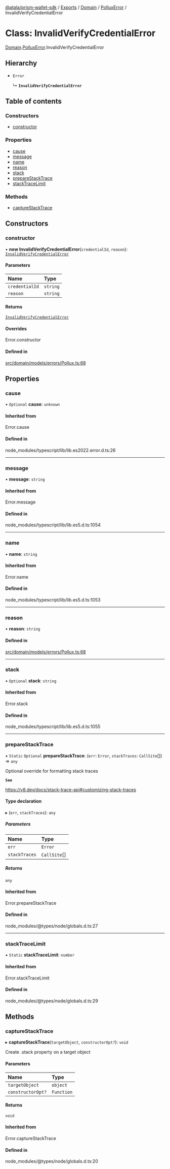 [@atala/prism-wallet-sdk](../README.md) / [Exports](../modules.md) / [Domain](../modules/Domain.md) / [PolluxError](../modules/Domain.PolluxError.md) / InvalidVerifyCredentialError

# Class: InvalidVerifyCredentialError

[Domain](../modules/Domain.md).[PolluxError](../modules/Domain.PolluxError.md).InvalidVerifyCredentialError

## Hierarchy

- `Error`

  ↳ **`InvalidVerifyCredentialError`**

## Table of contents

### Constructors

- [constructor](Domain.PolluxError.InvalidVerifyCredentialError.md#constructor)

### Properties

- [cause](Domain.PolluxError.InvalidVerifyCredentialError.md#cause)
- [message](Domain.PolluxError.InvalidVerifyCredentialError.md#message)
- [name](Domain.PolluxError.InvalidVerifyCredentialError.md#name)
- [reason](Domain.PolluxError.InvalidVerifyCredentialError.md#reason)
- [stack](Domain.PolluxError.InvalidVerifyCredentialError.md#stack)
- [prepareStackTrace](Domain.PolluxError.InvalidVerifyCredentialError.md#preparestacktrace)
- [stackTraceLimit](Domain.PolluxError.InvalidVerifyCredentialError.md#stacktracelimit)

### Methods

- [captureStackTrace](Domain.PolluxError.InvalidVerifyCredentialError.md#capturestacktrace)

## Constructors

### constructor

• **new InvalidVerifyCredentialError**(`credentialId`, `reason`): [`InvalidVerifyCredentialError`](Domain.PolluxError.InvalidVerifyCredentialError.md)

#### Parameters

| Name | Type |
| :------ | :------ |
| `credentialId` | `string` |
| `reason` | `string` |

#### Returns

[`InvalidVerifyCredentialError`](Domain.PolluxError.InvalidVerifyCredentialError.md)

#### Overrides

Error.constructor

#### Defined in

[src/domain/models/errors/Pollux.ts:68](https://github.com/hyperledger/identus-edge-agent-sdk-ts/blob/09a15046403a2249034c5ff5dfc7e6e562cd9171/src/domain/models/errors/Pollux.ts#L68)

## Properties

### cause

• `Optional` **cause**: `unknown`

#### Inherited from

Error.cause

#### Defined in

node_modules/typescript/lib/lib.es2022.error.d.ts:26

___

### message

• **message**: `string`

#### Inherited from

Error.message

#### Defined in

node_modules/typescript/lib/lib.es5.d.ts:1054

___

### name

• **name**: `string`

#### Inherited from

Error.name

#### Defined in

node_modules/typescript/lib/lib.es5.d.ts:1053

___

### reason

• **reason**: `string`

#### Defined in

[src/domain/models/errors/Pollux.ts:68](https://github.com/hyperledger/identus-edge-agent-sdk-ts/blob/09a15046403a2249034c5ff5dfc7e6e562cd9171/src/domain/models/errors/Pollux.ts#L68)

___

### stack

• `Optional` **stack**: `string`

#### Inherited from

Error.stack

#### Defined in

node_modules/typescript/lib/lib.es5.d.ts:1055

___

### prepareStackTrace

▪ `Static` `Optional` **prepareStackTrace**: (`err`: `Error`, `stackTraces`: `CallSite`[]) => `any`

Optional override for formatting stack traces

**`See`**

https://v8.dev/docs/stack-trace-api#customizing-stack-traces

#### Type declaration

▸ (`err`, `stackTraces`): `any`

##### Parameters

| Name | Type |
| :------ | :------ |
| `err` | `Error` |
| `stackTraces` | `CallSite`[] |

##### Returns

`any`

#### Inherited from

Error.prepareStackTrace

#### Defined in

node_modules/@types/node/globals.d.ts:27

___

### stackTraceLimit

▪ `Static` **stackTraceLimit**: `number`

#### Inherited from

Error.stackTraceLimit

#### Defined in

node_modules/@types/node/globals.d.ts:29

## Methods

### captureStackTrace

▸ **captureStackTrace**(`targetObject`, `constructorOpt?`): `void`

Create .stack property on a target object

#### Parameters

| Name | Type |
| :------ | :------ |
| `targetObject` | `object` |
| `constructorOpt?` | `Function` |

#### Returns

`void`

#### Inherited from

Error.captureStackTrace

#### Defined in

node_modules/@types/node/globals.d.ts:20
